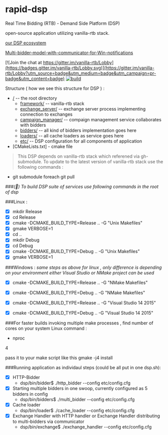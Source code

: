 # rapid-dsp

Real Time Bidding (RTB) - Demand Side Platform (DSP)

open-source application utilizing  vanilla-rtb stack.


[our DSP ecosystem](../../wiki)

[Multi-bidder-model-with-communicator-for-Win-notifications](../../wiki/Multi-bidder-model-with-communicator-for-Win-Loss-notifications)

[![Join the chat at https://gitter.im/vanilla-rtb/Lobby](https://badges.gitter.im/vanilla-rtb/Lobby.svg)](https://gitter.im/vanilla-rtb/Lobby?utm_source=badge&utm_medium=badge&utm_campaign=pr-badge&utm_content=badge) 
[![build ](https://travis-ci.org/venediktov/vanilla-rtb.svg?branch=master)](https://travis-ci.org/venediktov/vanilla-rtb)

Structure ( how we see this structure for DSP ) :
* [/](../../tree/master/) -- the root directory
   * [framework/](https://github.com/venediktov/vanilla-rtb/) -- vanilla-rtb stack
   * [exchange_server/](../../tree/master/exchange_server/) -- exchange server process implementing connection to exchanges
   * [campaign_manager/](../../tree/master/campaign_manager/) -- compaign management service collaborates with bidders
   * [bidders/](../../tree/master/bidder_service/) -- all kind of bidders implementation goes here
   * [loaders/](../../tree/master/loader_service/) -- all cache loaders as service goes here
   * [etc/](../../tree/master/etc/) -- DSP configuration for all components of application
* [CMakeLists.txt] - cmake file

>This DSP depends on  vanilla-rtb stack which referened via gh-submodule.
>To update to the latest version of vanilla-rtb stack use the following commands \:

* git submodule foreach git pull


###*(&#x1F4D7;) To build DSP suite of services use following commands in the root of dsp*

###Linux \:
- [x] mkdir Release
- [x] cd Release
- [x] cmake -DCMAKE_BUILD_TYPE=Release .. -G "Unix Makefiles"
- [x] gmake VERBOSE=1
- [x] cd ..
- [x] mkdir Debug
- [x] cd Debug
- [x] cmake -DCMAKE_BUILD_TYPE=Debug .. -G "Unix Makefiles"
- [x] gmake VERBOSE=1

###Windows \:
*same steps as above for linux , only difference is depending on your environment 
  either Visual Studio or NMake project can be used*
  
- [x] cmake -DCMAKE_BUILD_TYPE=Release .. -G "NMake Makefiles"
- [x] cmake -DCMAKE_BUILD_TYPE=Debug   .. -G "NMake Makefiles"
- [x] cmake -DCMAKE_BUILD_TYPE=Release .. -G "Visual Studio 14 2015"
- [x] cmake -DCMAKE_BUILD_TYPE=Debug   .. -G "Visual Studio 14 2015"


###For faster builds invoking multiple make processes  , find number of cores on your system
Linux command \: 
* nproc

4

pass it to your make script like this
gmake -j4 install

###Running  application as individaul steps (could be all put in one dsp.sh)\:
- [x] HTTP-Bidder
  * dsp/bin/bidder$ ./http_bidder --config etc/config.cfg
- [x] Starting multiple bidders in one swoop,  currently configured as 5 bidders in config
  * dsp/bin/bidders$ ./multi_bidder --config etc/config.cfg
- [x] Cache loader
  * dsp/bin/loader$ ./cache_loader --config etc/config.cfg
- [x] Exchange Handler with HTTP handler or Exchange Handler distributing to multi-bidders via communicator 
  * dsp/bin/exchange$ ./exchange_handler --config etc/config.cfg
